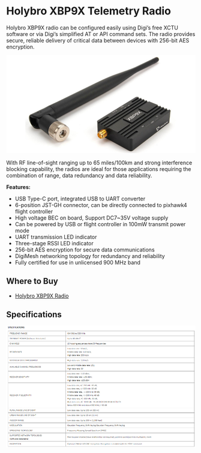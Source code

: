 # Holybro XBP9X Telemetry Radio

Holybro XBP9X radio can be configured easily using Digi’s free XCTU software or via Digi’s simplified AT or API command sets. The radio provides secure, reliable delivery of critical data between devices with 256-bit AES encryption.

![Holybro XBP9X Radio](../../assets/hardware/telemetry/holybro-xbp9x.jpg)

With RF line-of-sight ranging up to 65 miles/100km and strong interference blocking capability, the radios are ideal for those applications requiring the combination of range, data redundancy and data reliability.

**Features:**
- USB Type-C port, integrated USB to UART converter
- 6-position JST-GH connector, can be directly connected to pixhawk4 flight controller
- High voltage BEC on board, Support DC7~35V voltage supply
- Can be powered by USB or flight controller in 100mW transmit power mode
- UART transmission LED indicator
- Three-stage RSSI LED indicator
- 256-bit AES encryption for secure data communications
- DigiMesh networking topology for redundancy and reliability
- Fully certified for use in unlicensed 900 MHz band

## Where to Buy
* [Holybro XBP9X Radio](https://shop.holybro.com/xbp9x-radio_p1268.html)



## Specifications

![Holybro XBP9X Radio](../../assets/hardware/telemetry/holybro-xbp9x-spec.png)

